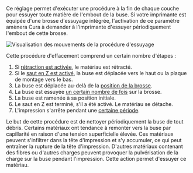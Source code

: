 Ce réglage permet d'exécuter une procédure à la fin de chaque couche pour essuyer toute matière de l'embout de la buse. Si votre imprimante est équipée d'une brosse d'essuyage intégrée, l'activation de ce paramètre amènera Cura à demander à l'imprimante d'essuyer périodiquement l'embout de cette brosse.

![Visualisation des mouvements de la procédure d'essuyage](../../../articles/images/clean_between_layers.svg)

Cette procédure d'effacement comprend un certain nombre d'étapes :
1. Si [rétraction est activée](wipe_retraction_enable.md), le matériau est rétracté.
2. Si le [saut en Z est activé](wipe_hop_enable.md), la buse est déplacée vers le haut ou la plaque de montage vers le bas.
3. La buse est déplacée au-delà de la [position de la brosse](wipe_brush_pos_x.md).
4. La buse est essuyée [un certain nombre de fois](wipe_repeat_count.md) sur la brosse.
5. La buse est ramenée à sa position initiale.
6. Le saut en Z est terminé, s'il a été activé. Le matériau se détache.
7. L'impression s'arrête pendant une [certaine période](wipe_pause.md).

Le but de cette procédure est de nettoyer périodiquement la buse de tout débris. Certains matériaux ont tendance à remonter vers la buse par capillarité en raison d'une tension superficielle élevée. Ces matériaux peuvent s'infiltrer dans la tête d'impression et s'y accumuler, ce qui peut entraîner la rupture de la tête d'impression. D'autres matériaux contenant des fibres ou d'autres charges peuvent provoquer la pulvérisation de la charge sur la buse pendant l'impression. Cette action permet d'essuyer ce matériau.
